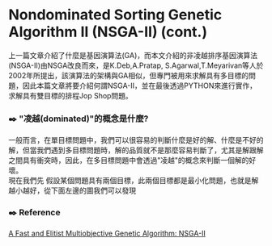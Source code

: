 # Nondominated Sorting Genetic Algorithm II (NSGA-II) (cont.)


上一篇文章介紹了什麼是基因演算法(GA)，而本文介紹的非凌越排序基因演算法(NSGA-II)由NSGA改良而來，是K.Deb,A.Pratap, S.Agarwal,T.Meyarivan等人於2002年所提出，該演算法的架構與GA相似，但專門被用來求解具有多目標的問題，因此本篇文章將要介紹何謂NSGA-II，並在最後透過PYTHON來進行實作，求解具有雙目標的排程Jop Shop問題。

### :black_nib: "凌越(dominated)"的概念是什麼? 
一般而言，在單目標問題中，我們可以很容易的判斷什麼是好的解、什麼是不好的解，但當我們遇到多目標問題時，解的品質就不是那麼容易判斷了，尤其是解跟解之間具有衝突時，因此，在多目標問題中會透過"凌越"的概念來判斷一個解的好壞。<br>
現在我們先
假設某個問題具有兩個目標，此兩個目標都是最小化問題，也就是解越小越好，從下面左邊的圖我們可以發現




### :black_nib: Reference 
[A Fast and Elitist Multiobjective Genetic Algorithm: NSGA-II ](https://ieeexplore.ieee.org/document/996017/)
